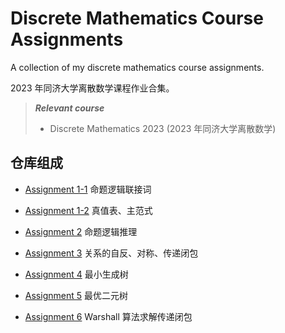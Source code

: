 # Discrete Mathematics Course Assignments

A collection of my discrete mathematics course assignments.

2023 年同济大学离散数学课程作业合集。

> ***Relevant course***
> * Discrete Mathematics 2023 (2023 年同济大学离散数学)

## 仓库组成

* [Assignment 1-1](Assignment_1/Assignment_1_1)
命题逻辑联接词

* [Assignment 1-2](Assignment_1/Assignment_1_2)
真值表、主范式

* [Assignment 2](Assignment_2)
命题逻辑推理

* [Assignment 3](Assignment_3)
关系的自反、对称、传递闭包

* [Assignment 4](Assignment_4)
最小生成树

* [Assignment 5](Assignment_5)
最优二元树

* [Assignment 6](Assignment_6)
Warshall 算法求解传递闭包
